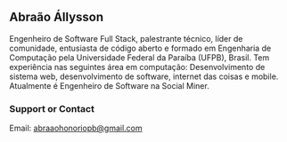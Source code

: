 ## Abraão Állysson

Engenheiro de Software Full Stack, palestrante técnico, líder de comunidade, entusiasta de código aberto e formado em Engenharia de Computação pela Universidade Federal da Paraíba (UFPB), Brasil. Tem experiência nas seguintes área em computação: Desenvolvimento de sistema web, desenvolvimento de software, internet das coisas e mobile. Atualmente é Engenheiro de Software na Social Miner.



### Support or Contact

Email: abraaohonoriopb@gmail.com
